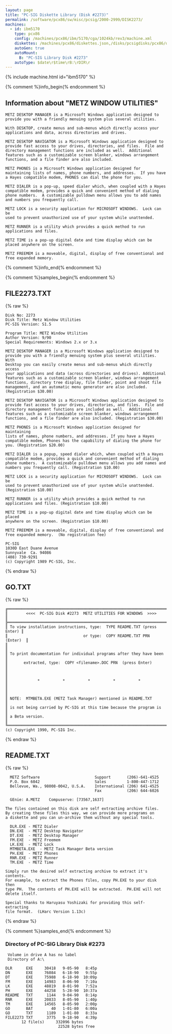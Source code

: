 ```yaml
---
layout: page
title: "PC-SIG Diskette Library (Disk #2273)"
permalink: /software/pcx86/sw/misc/pcsig/2000-2999/DISK2273/
machines:
  - id: ibm5170
    type: pcx86
    config: /machines/pcx86/ibm/5170/cga/1024kb/rev3/machine.xml
    diskettes: /machines/pcx86/diskettes.json,/disks/pcsigdisks/pcx86/diskettes.json
    autoGen: true
    autoMount:
      B: "PC-SIG Library Disk #2273"
    autoType: $date\r$time\rB:\rDIR\r
---
```


{% include machine.html id="ibm5170" %}

{% comment %}info_begin{% endcomment %}

## Information about "METZ WINDOW UTILITIES"

    METZ DESKTOP MANAGER is a Microsoft Windows application designed to
    provide you with a friendly menuing system plus several utilities.
    
    With DESKTOP, create menus and sub-menus which directly access your
    applications and data, across directories and drives.
    
    METZ DESKTOP NAVIGATOR is a Microsoft Windows application designed to
    provide fast access to your drives, directories, and files.  File and
    directory management functions are included as well.  Additional
    features such as a customizable screen blanker, windows arrangement
    functions, and a file finder are also included.
    
    METZ PHONES is a Microsoft Windows application designed for
    maintaining lists of names, phone numbers, and addresses.  If you have
    a Hayes compatible modem, PHONES can dial the phone for you.
    
    METZ DIALER is a pop-up, speed dialer which, when coupled with a Hayes
    compatible modem, provides a quick and convenient method of dialing
    phone numbers.  A customizable pulldown menu allows you to add names
    and numbers you frequently call.
    
    METZ LOCK is a security application for MICROSOFT WINDOWS.  Lock can be
    used to prevent unauthorized use of your system while unattended.
    
    METZ RUNNER is a utility which provides a quick method to run
    applications and files.
    
    METZ TIME is a pop-up digital date and time display which can be
    placed anywhere on the screen.
    
    METZ FREEMEM is a moveable, digital, display of free conventional and
    free expanded memory.
{% comment %}info_end{% endcomment %}

{% comment %}samples_begin{% endcomment %}

## FILE2273.TXT

{% raw %}
```
Disk No: 2273                                                           
Disk Title: Metz Window Utilities                                       
PC-SIG Version: S1.5                                                    
                                                                        
Program Title: METZ Window Utilities                                    
Author Version: 9/90                                                    
Special Requirements: Windows 2.x or 3.x                                
                                                                        
METZ DESKTOP MANAGER is a Microsoft Windows application designed to     
provide you with a friendly menuing system plus several utilities. With 
Desktop you can easily create menus and sub-menus which directly access 
your applications and data (across directories and drives). Additional  
features such as a customizable screen blanker, windows arrangement     
functions, directory tree display, file finder, point and shoot file    
management, and an automatic menu generator are also included.          
(Registration $30.00)                                                   
                                                                        
METZ DESKTOP NAVIGATOR is a Microsoft Windows application designed to   
provide fast access to your drives, directories, and files.  File and   
directory management functions are included as well.  Additional        
features such as a customizable screen blanker, windows arrangement     
functions, and a file finder are also included. (Registration $30.00)   
                                                                        
METZ PHONES is a Microsoft Windows application designed for maintaining 
lists of names, phone numbers, and addresses. If you have a Hayes       
compatible modem, Phones has the capability of dialing the phone for    
you. (Registration $20.00)                                              
                                                                        
METZ DIALER is a popup, speed dialer which, when coupled with a Hayes   
compatible modem, provides a quick and convenient method of dialing     
phone numbers.  A customizeable pulldown menu allows you add names and  
numbers you frequently call. (Registration $10.00)                      
                                                                        
METZ LOCK is a security application for MICROSOFT WINDOWS.  Lock can be 
used to prevent unauthorized use of your system while unattended.       
(Registration $10.00)                                                   
                                                                        
METZ RUNNER is a utility which provides a quick method to run           
applications and files. (Registration $10.00)                           
                                                                        
METZ TIME is a pop-up digital date and time display which can be placed 
anywhere on the screen. (Registration $10.00)                           
                                                                        
METZ FREEMEM is a moveable, digital, display of free conventional and   
free expanded memory.  (No registration fee)                            
                                                                        
PC-SIG                                                                  
1030D East Duane Avenue                                                 
Sunnyvale  Ca. 94086                                                    
(408) 730-9291                                                          
(c) Copyright 1989 PC-SIG, Inc.                                         
```
{% endraw %}

## GO.TXT

{% raw %}
```
╔═════════════════════════════════════════════════════════════════════════╗
║        <<<<  PC-SIG Disk #2273  METZ UTILITIES FOR WINDOWS  >>>>        ║
╠═════════════════════════════════════════════════════════════════════════╣
║ To view installation instructions, type:  TYPE README.TXT (press Enter) ║
║                                 or type:  COPY README.TXT PRN  (Enter)  ║
║                                                                         ║
║ To print documentation for individual programs after they have been     ║
║       extracted, type:  COPY <filename>.DOC PRN  (press Enter)          ║
║                                                                         ║
║             *          *          *          *          *               ║
║                                                                         ║
║ NOTE:  MTMBETA.EXE (METZ Task Manager) mentioned in README.TXT          ║
║ is not being carried by PC-SIG at this time because the program is      ║
║ a Beta version.                                                         ║
╚═════════════════════════════════════════════════════════════════════════╝
(c) Copyright 1990, PC-SIG Inc.
```
{% endraw %}

## README.TXT

{% raw %}
```
  METZ Software                        Support       (206)-641-4525
  P.O. Box 6042                        Sales         1-800-447-1712
  Bellevue, Wa., 98008-0042, U.S.A.    International (206) 641-4525
                                       Fax           (206) 644-6026

  GEnie: A.METZ    Compuserve: [73567,1637]

The files contained on this disk are self extracting archive files.
By creating these files this way, we can provide more programs on
a diskette and you can un-archive them without any special tools.

  DLR.EXE - METZ Dialer
  DN.EXE  - METZ Desktop Navigator
  DT.EXE  - METZ Desktop Manager
  FM.EXE  - METZ Freemem
  LK.EXE  - METZ Lock
  MTMBETA.EXE  - METZ Task Manager Beta version
  PH.EXE  - METZ Phones
  RNR.EXE - METZ Runner
  TM.EXE  - METZ Time

Simply run the desired self extracting archive to extract it's contents.
For example, to extract the Phones files, copy PH.EXE to your disk then
type PH.  The contents of PH.EXE will be extracted.  PH.EXE will not
delete itself.

Special thanks to Haruyasu Yoshizaki for providing this self-extracting
file format.  (LHarc Version 1.13c)
```
{% endraw %}

{% comment %}samples_end{% endcomment %}

### Directory of PC-SIG Library Disk #2273

     Volume in drive A has no label
     Directory of A:\

    DLR      EXE     30418   9-05-90   8:45p
    DN       EXE     76084   6-18-90   9:55p
    DT       EXE     75988   6-18-90  10:09p
    FM       EXE     14983   8-06-90   7:10a
    LK       EXE     48819   8-01-90   7:52a
    PH       EXE     44258   5-28-90  10:37a
    README   TXT      1144   9-04-90   8:14p
    RNR      EXE     20833   8-05-90   1:40p
    TM       EXE     14565   8-05-90   2:00p
    GO       BAT        40   1-01-80   6:00a
    GO       TXT      1189   1-01-80   8:33a
    FILE2273 TXT      3775   9-18-90   4:39p
           12 file(s)     332096 bytes
                           22528 bytes free
